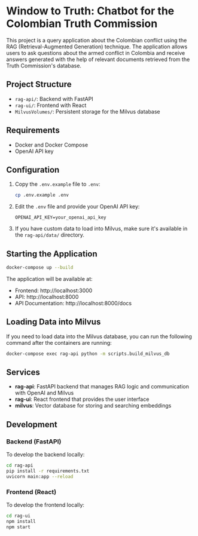 # Window to Truth: Chatbot for the Colombian Truth Commission

This project is a query application about the Colombian conflict using the RAG (Retrieval-Augmented Generation) technique. The application allows users to ask questions about the armed conflict in Colombia and receive answers generated with the help of relevant documents retrieved from the Truth Commission's database.

## Project Structure

- `rag-api/`: Backend with FastAPI
- `rag-ui/`: Frontend with React
- `MilvusVolumes/`: Persistent storage for the Milvus database

## Requirements

- Docker and Docker Compose
- OpenAI API key

## Configuration

1. Copy the `.env.example` file to `.env`:
   ```bash
   cp .env.example .env
   ```

2. Edit the `.env` file and provide your OpenAI API key:
   ```
   OPENAI_API_KEY=your_openai_api_key
   ```

3. If you have custom data to load into Milvus, make sure it's available in the `rag-api/data/` directory.

## Starting the Application

```bash
docker-compose up --build
```

The application will be available at:
- Frontend: http://localhost:3000
- API: http://localhost:8000
- API Documentation: http://localhost:8000/docs

## Loading Data into Milvus

If you need to load data into the Milvus database, you can run the following command after the containers are running:

```bash
docker-compose exec rag-api python -m scripts.build_milvus_db
```

## Services

- **rag-api**: FastAPI backend that manages RAG logic and communication with OpenAI and Milvus
- **rag-ui**: React frontend that provides the user interface
- **milvus**: Vector database for storing and searching embeddings

## Development

### Backend (FastAPI)

To develop the backend locally:

```bash
cd rag-api
pip install -r requirements.txt
uvicorn main:app --reload
```

### Frontend (React)

To develop the frontend locally:

```bash
cd rag-ui
npm install
npm start
```
